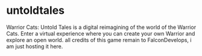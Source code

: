 # untoldtales
Warrior Cats: Untold Tales is a digital reimagining of the world of the Warrior Cats. Enter a virtual experience where you can create your own Warrior and explore an open world.
all credits of this game remain to FalconDevelops, i am just hosting it here.
